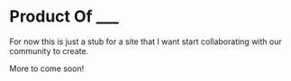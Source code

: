 # Product Of ___
For now this is just a stub for a site that I want start collaborating with our community to create.

More to come soon!
